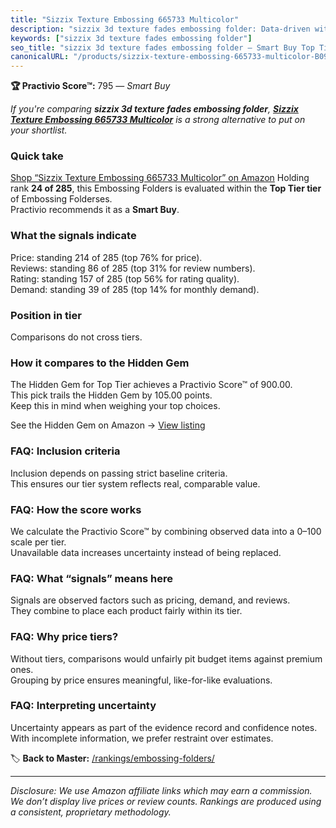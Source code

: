 ```yaml
---
title: "Sizzix Texture Embossing 665733 Multicolor"
description: "sizzix 3d texture fades embossing folder: Data-driven within Top Tier ranking using the Practivio Score™. Positioned by quality, value, demand, findability, mo…"
keywords: ["sizzix 3d texture fades embossing folder"]
seo_title: "sizzix 3d texture fades embossing folder — Smart Buy Top Tier (2025)"
canonicalURL: "/products/sizzix-texture-embossing-665733-multicolor-B09PZ7HPH9/"
---
```


**🏆 Practivio Score™:** 795 — _Smart Buy_


*If you're comparing **sizzix 3d texture fades embossing folder**, **[Sizzix Texture Embossing 665733 Multicolor](https://www.amazon.com/dp/B09PZ7HPH9?tag=practivio-20)** is a strong alternative to put on your shortlist.*
### Quick take
[Shop “Sizzix Texture Embossing 665733 Multicolor” on Amazon](https://www.amazon.com/dp/B09PZ7HPH9?tag=practivio-20)
Holding rank **24 of 285**, this Embossing Folders is evaluated within the **Top Tier tier** of Embossing Folderses.  
Practivio recommends it as a **Smart Buy**.

### What the signals indicate
Price: standing 214 of 285 (top 76% for price).  
Reviews: standing 86 of 285 (top 31% for review numbers).  
Rating: standing 157 of 285 (top 56% for rating quality).  
Demand: standing 39 of 285 (top 14% for monthly demand).

### Position in tier
Comparisons do not cross tiers.

### How it compares to the Hidden Gem
The Hidden Gem for Top Tier achieves a Practivio Score™ of 900.00.  
This pick trails the Hidden Gem by 105.00 points.  
Keep this in mind when weighing your top choices.  

See the Hidden Gem on Amazon → [View listing](https://www.amazon.com/dp/B001BDI70A?tag=practivio-20)

### FAQ: Inclusion criteria
Inclusion depends on passing strict baseline criteria.  
This ensures our tier system reflects real, comparable value.

### FAQ: How the score works
We calculate the Practivio Score™ by combining observed data into a 0–100 scale per tier.  
Unavailable data increases uncertainty instead of being replaced.

### FAQ: What “signals” means here
Signals are observed factors such as pricing, demand, and reviews.  
They combine to place each product fairly within its tier.

### FAQ: Why price tiers?
Without tiers, comparisons would unfairly pit budget items against premium ones.  
Grouping by price ensures meaningful, like-for-like evaluations.

### FAQ: Interpreting uncertainty
Uncertainty appears as part of the evidence record and confidence notes.  
With incomplete information, we prefer restraint over estimates.


🏷️ **Back to Master:** [/rankings/embossing-folders/](/rankings/embossing-folders/)

---
_Disclosure: We use Amazon affiliate links which may earn a commission. We don’t display live prices or review counts. Rankings are produced using a consistent, proprietary methodology._
